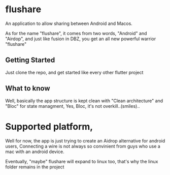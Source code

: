# flushare

An application to allow sharing between Android and Macos.

As for the name "flushare", it comes from two words, "Android" and "Airdop",
and just like fusion in DBZ, you get an all new powerful warrior "flushare"

## Getting Started

Just clone the repo,
and get started like every other flutter project

## What to know

Well, basically the app structure is kept clean with "Clean architecture" and "Bloc" for state managment,
Yes, Bloc, it's not overkill..(smiles)..

# Supported platform,

Well for now, the app is just trying to create an Aidrop alternative for android users,
Connecting a wire is not always so convinient from guys who use a mac with an android device.

Eventually, "maybe" flushare will expand to linux too, that's why the linux folder remains in the project
